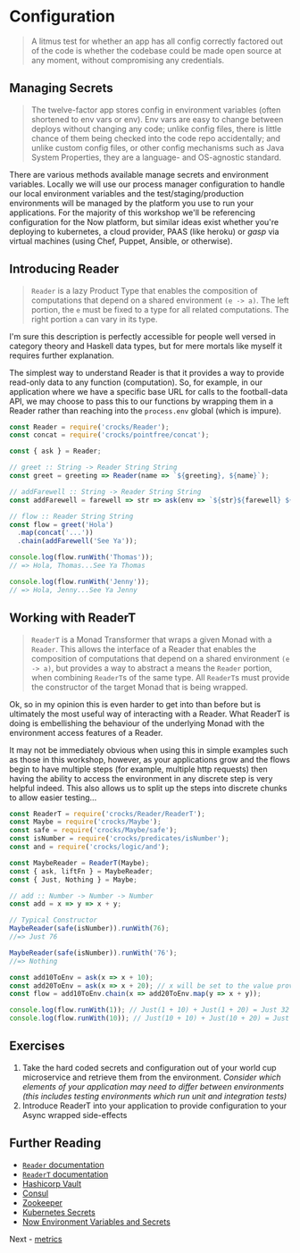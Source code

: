 # Configuration

> A litmus test for whether an app has all config correctly factored out of the code is whether the codebase could be made open source at any moment, without compromising any credentials.

## Managing Secrets

> The twelve-factor app stores config in environment variables (often shortened to env vars or env). Env vars are easy to change between deploys without changing any code; unlike config files, there is little chance of them being checked into the code repo accidentally; and unlike custom config files, or other config mechanisms such as Java System Properties, they are a language- and OS-agnostic standard.

There are various methods available manage secrets and environment variables. Locally we will use our process manager configuration to handle our local environment variables and the test/staging/production environments will be managed by the platform you use to run your applications. For the majority of this workshop we'll be referencing configuration for the Now platform, but similar ideas exist whether you're deploying to kubernetes, a cloud provider, PAAS (like heroku) or *gasp* via virtual machines (using Chef, Puppet, Ansible, or otherwise).

## Introducing Reader

> `Reader` is a lazy Product Type that enables the composition of computations that depend on a shared environment `(e -> a)`. The left portion, the `e` must be fixed to a type for all related computations. The right portion `a` can vary in its type.

I'm sure this description is perfectly accessible for people well versed in category theory and Haskell data types, but for mere mortals like myself it requires further explanation. 

The simplest way to understand Reader is that it provides a way to provide read-only data to any function (computation). So, for example, in our application where we have a specific base URL for calls to the football-data API, we may choose to pass this to our functions by wrapping them in a Reader rather than reaching into the `process.env` global (which is impure).

```JavaScript
const Reader = require('crocks/Reader');
const concat = require('crocks/pointfree/concat');

const { ask } = Reader;

// greet :: String -> Reader String String
const greet = greeting => Reader(name => `${greeting}, ${name}`);

// addFarewell :: String -> Reader String String
const addFarewell = farewell => str => ask(env => `${str}${farewell} ${env}`);

// flow :: Reader String String
const flow = greet('Hola')
  .map(concat('...'))
  .chain(addFarewell('See Ya'));

console.log(flow.runWith('Thomas'));
// => Hola, Thomas...See Ya Thomas

console.log(flow.runWith('Jenny'));
// => Hola, Jenny...See Ya Jenny
```

## Working with ReaderT

> `ReaderT` is a Monad Transformer that wraps a given Monad with a `Reader`. This allows the interface of a Reader that enables the composition of computations that depend on a shared environment `(e -> a)`, but provides a way to abstract a means the `Reader` portion, when combining `ReaderT`s of the same type. All `ReaderT`s must provide the constructor of the target Monad that is being wrapped.

Ok, so in my opinion this is even harder to get into than before but is ultimately the most useful way of interacting with a Reader. What ReaderT is doing is embellishing the behaviour of the underlying Monad with the environment access features of a Reader.

It may not be immediately obvious when using this in simple examples such as those in this workshop, however, as your applications grow and the flows begin to have multiple steps (for example, multiple http requests) then having the ability to access the environment in any discrete step is very helpful indeed. This also allows us to split up the steps into discrete chunks to allow easier testing...

```JavaScript
const ReaderT = require('crocks/Reader/ReaderT');
const Maybe = require('crocks/Maybe');
const safe = require('crocks/Maybe/safe');
const isNumber = require('crocks/predicates/isNumber');
const and = require('crocks/logic/and');

const MaybeReader = ReaderT(Maybe);
const { ask, liftFn } = MaybeReader;
const { Just, Nothing } = Maybe;

// add :: Number -> Number -> Number
const add = x => y => x + y;

// Typical Constructor
MaybeReader(safe(isNumber)).runWith(76);
//=> Just 76

MaybeReader(safe(isNumber)).runWith('76');
//=> Nothing

const add10ToEnv = ask(x => x + 10);
const add20ToEnv = ask(x => x + 20); // x will be set to the value provided in runWith
const flow = add10ToEnv.chain(x => add20ToEnv.map(y => x + y));

console.log(flow.runWith(1)); // Just(1 + 10) + Just(1 + 20) = Just 32
console.log(flow.runWith(10)); // Just(10 + 10) + Just(10 + 20) = Just 50
```

## Exercises

1. Take the hard coded secrets and configuration out of your world cup microservice and retrieve them from the environment. *Consider which elements of your application may need to differ between environments (this includes testing environments which run unit and integration tests)*
1. Introduce ReaderT into your application to provide configuration to your Async wrapped side-effects

## Further Reading

* [`Reader` documentation](https://evilsoft.github.io/crocks/docs/crocks/Reader.html)
* [`ReaderT` documentation](https://evilsoft.github.io/crocks/docs/crocks/ReaderT.html)
* [Hashicorp Vault](https://www.vaultproject.io/)
* [Consul](https://www.consul.io/)
* [Zookeeper](https://zookeeper.apache.org/)
* [Kubernetes Secrets](https://kubernetes.io/docs/concepts/configuration/secret/)
* [Now Environment Variables and Secrets](https://zeit.co/blog/environment-variables-secrets)

Next - [metrics](./metrics.md)
